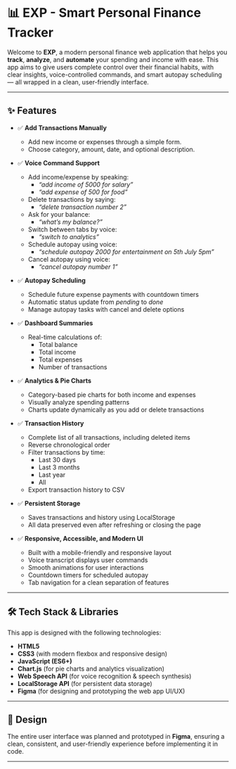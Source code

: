 # 📊 EXP - Smart Personal Finance Tracker

Welcome to **EXP**, a modern personal finance web application that helps you **track**, **analyze**, and **automate** your spending and income with ease. This app aims to give users complete control over their financial habits, with clear insights, voice-controlled commands, and smart autopay scheduling — all wrapped in a clean, user-friendly interface.

---

## ✨ Features

- ✅ **Add Transactions Manually**  
  - Add new income or expenses through a simple form.  
  - Choose category, amount, date, and optional description.

- ✅ **Voice Command Support**  
  - Add income/expense by speaking:  
    - *“add income of 5000 for salary”*  
    - *“add expense of 500 for food”*  
  - Delete transactions by saying:  
    - *“delete transaction number 2”*  
  - Ask for your balance:  
    - *“what’s my balance?”*  
  - Switch between tabs by voice:  
    - *“switch to analytics”*  
  - Schedule autopay using voice:  
    - *“schedule autopay 2000 for entertainment on 5th July 5pm”*  
  - Cancel autopay using voice:  
    - *“cancel autopay number 1”*

- ✅ **Autopay Scheduling**  
  - Schedule future expense payments with countdown timers  
  - Automatic status update from *pending* to *done*  
  - Manage autopay tasks with cancel and delete options

- ✅ **Dashboard Summaries**  
  - Real-time calculations of:  
    - Total balance  
    - Total income  
    - Total expenses  
    - Number of transactions

- ✅ **Analytics & Pie Charts**  
  - Category-based pie charts for both income and expenses  
  - Visually analyze spending patterns  
  - Charts update dynamically as you add or delete transactions

- ✅ **Transaction History**  
  - Complete list of all transactions, including deleted items  
  - Reverse chronological order  
  - Filter transactions by time:  
    - Last 30 days  
    - Last 3 months  
    - Last year  
    - All  
  - Export transaction history to CSV

- ✅ **Persistent Storage**  
  - Saves transactions and history using LocalStorage  
  - All data preserved even after refreshing or closing the page

- ✅ **Responsive, Accessible, and Modern UI**  
  - Built with a mobile-friendly and responsive layout  
  - Voice transcript displays user commands  
  - Smooth animations for user interactions  
  - Countdown timers for scheduled autopay  
  - Tab navigation for a clean separation of features

---

## 🛠️ Tech Stack & Libraries

This app is designed with the following technologies:

- **HTML5**  
- **CSS3** (with modern flexbox and responsive design)  
- **JavaScript (ES6+)**  
- **Chart.js** (for pie charts and analytics visualization)  
- **Web Speech API** (for voice recognition & speech synthesis)  
- **LocalStorage API** (for persistent data storage)  
- **Figma** (for designing and prototyping the web app UI/UX)

---

## 🎨 Design

The entire user interface was planned and prototyped in **Figma**, ensuring a clean, consistent, and user-friendly experience before implementing it in code.

---

